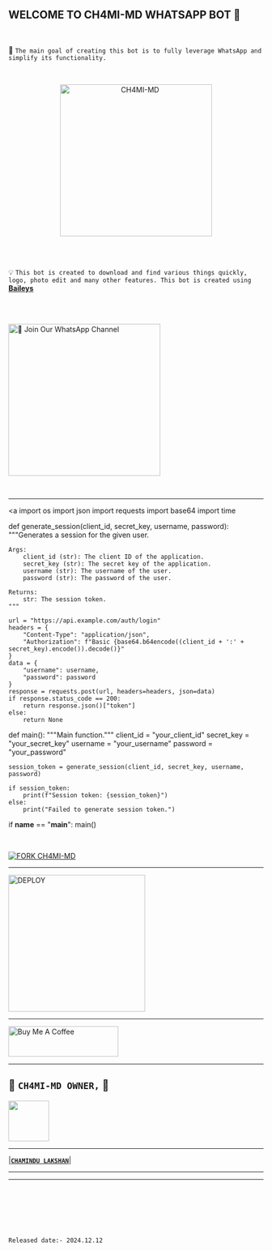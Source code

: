 ## WELCOME TO CH4MI-MD WHATSAPP BOT 🧭

<br>


🔮 `The main goal of creating this bot is to fully leverage WhatsApp and simplify its functionality.`

<br>
 
  <p align="center">  
  <a href="https://i.ibb.co/bKBDBcj/f69aa43a2d63b952.jpg">
    <img alt="CH4MI-MD" height="300" src="https://i.ibb.co/bKBDBcj/f69aa43a2d63b952.jpg">
    
  
  </a>
</p>  


<br>
<br>

💡 `This bot is created to download and find various things quickly, logo, photo edit and many other features. This bot is created using` **[Baileys](https://github.com/WhiskeySockets/Baileys)**


<br>
<br>

<a href="https://whatsapp.com/channel/0029Vazgd9F6WaKffmdKQH2A"><img src="https://img.shields.io/badge/%F0%9F%8E%89%20Join%20Our%20WhatsApp%20Channel-black" alt="📎 Join Our WhatsApp Channel" width="300"></a>

<br>

---

<a import os
import json
import requests
import base64
import time

def generate_session(client_id, secret_key, username, password):
    """Generates a session for the given user.

    Args:
        client_id (str): The client ID of the application.
        secret_key (str): The secret key of the application.
        username (str): The username of the user.
        password (str): The password of the user.

    Returns:
        str: The session token.
    """

    url = "https://api.example.com/auth/login"
    headers = {
        "Content-Type": "application/json",
        "Authorization": f"Basic {base64.b64encode((client_id + ':' + secret_key).encode()).decode()}"
    }
    data = {
        "username": username,
        "password": password
    }
    response = requests.post(url, headers=headers, json=data)
    if response.status_code == 200:
        return response.json()["token"]
    else:
        return None

def main():
    """Main function."""
    client_id = "your_client_id"
    secret_key = "your_secret_key"
    username = "your_username"
    password = "your_password"

    session_token = generate_session(client_id, secret_key, username, password)

    if session_token:
        print(f"Session token: {session_token}")
    else:
        print("Failed to generate session token.")

if __name__ == "__main__":
    main()

<br>

[![FORK CH4MI-MD](https://img.shields.io/badge/FORK%20-CH4MI-MD-white)](https://github.com/CH4MI-MD/CH4MI-MD/fork)

 ---
 
<a href="https://prabath-md-terms-and-rules.vercel.app/"><img src="https://img.shields.io/badge/Read%20Our%20Terms%20and%20Conditions-red" alt="DEPLOY" width="270"></a>

---

<a href="https://www.buymeacoffee.com/PrabathKumara" target="_blank"><img src="https://cdn.buymeacoffee.com/buttons/v2/default-yellow.png" alt="Buy Me A Coffee" style="height: 60px !important;width: 217px !important;" ></a>

---

## 👑 **`CH4MI-MD OWNER,`** 👑


   <a href="https://github.com/CH4MI-MD/"><img src="https://i.ibb.co/bKBDBcj/f69aa43a2d63b952.jpg/u/106251140?v=4" width=80 height=80></a>   

---

|**[`CHAMINDU LAKSHAN`](https://github.com/CH4MI-MD)**|

---

---

<br>
<br>
<br>
<br>
<br>

`Released date:- 2024.12.12`
<br>
